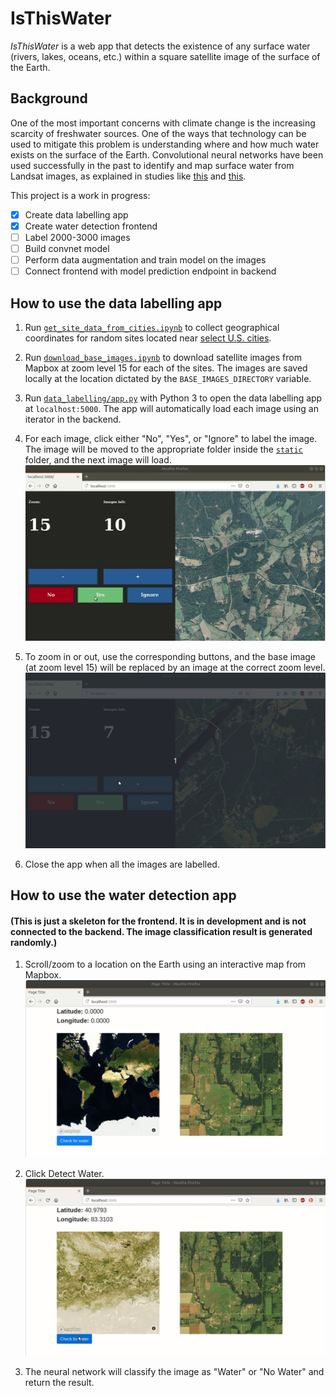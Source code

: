 # IsThisWater

_IsThisWater_ is a web app that detects the existence of any surface water (rivers, lakes, oceans, etc.) within a square satellite image of the surface of the Earth.


## Background

One of the most important concerns with climate change is the increasing scarcity of freshwater sources. One of the ways that technology can be used to mitigate this problem is understanding where and how much water exists on the surface of the Earth. Convolutional neural networks have been used successfully in the past to identify and map surface water from Landsat images, as explained in studies like <a href="https://www.tandfonline.com/doi/pdf/10.1080/17538947.2015.1026420?needAccess=true&">this</a> and <a href="http://live.ece.utexas.edu/publications/2017/isikdogan2017surface.pdf">this</a>.

This project is a work in progress:

- [x] Create data labelling app
- [x] Create water detection frontend
- [ ] Label 2000-3000 images
- [ ] Build convnet model
- [ ] Perform data augmentation and train model on the images
- [ ] Connect frontend with model prediction endpoint in backend

## How to use the data labelling app

1. Run [`get_site_data_from_cities.ipynb`](data_labelling/notebooks/get_site_data_from_cities.ipynb) to collect geographical coordinates for random sites located near [select U.S. cities](data_labelling/json/cities.json).

2. Run [`download_base_images.ipynb`](data_labelling/notebooks/download_base_images.ipynb) to download satellite images from Mapbox at zoom level 15 for each of the sites. The images are saved locally at the location dictated by the `BASE_IMAGES_DIRECTORY` variable.

3. Run [`data_labelling/app.py`](data_labelling/app.py) with Python 3 to open the data labelling app at `localhost:5000`. The app will automatically load each image using an iterator in the backend.

4. For each image, click either "No", "Yes", or "Ignore" to label the image. The image will be moved to the appropriate folder inside the [`static`](data_labelling/static) folder, and the next image will load.
![GIF of scroll/zoom](gifs/yes-no.gif)

5. To zoom in or out, use the corresponding buttons, and the base image (at zoom level 15) will be replaced by an image at the correct zoom level.
![GIF of scroll/zoom](gifs/zoom-in-out.gif)

6. Close the app when all the images are labelled.


## How to use the water detection app
#### (This is just a skeleton for the frontend. It is in development and is not connected to the backend. The image classification result is generated randomly.)
1. Scroll/zoom to a location on the Earth using an interactive map from Mapbox.
![GIF of scroll/zoom](gifs/scroll.gif)

2. Click Detect Water.
![GIF of clicking the button](gifs/check-for-water.gif)

3. The neural network will classify the image as "Water" or "No Water" and return the result. 
